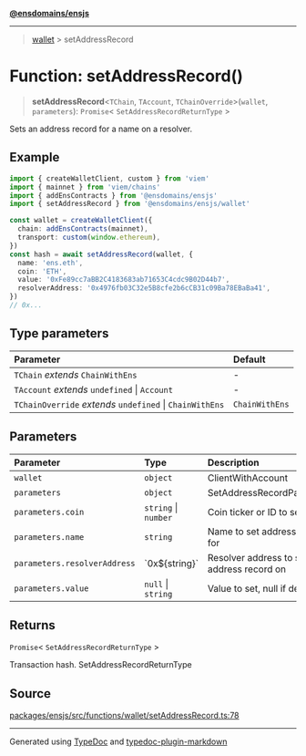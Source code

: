[**@ensdomains/ensjs**](../README.md)

---

> [wallet](README.md) > setAddressRecord

# Function: setAddressRecord()

> **setAddressRecord**\<`TChain`, `TAccount`, `TChainOverride`\>(`wallet`, `parameters`): `Promise`\< `SetAddressRecordReturnType` \>

Sets an address record for a name on a resolver.

## Example

```ts
import { createWalletClient, custom } from 'viem'
import { mainnet } from 'viem/chains'
import { addEnsContracts } from '@ensdomains/ensjs'
import { setAddressRecord } from '@ensdomains/ensjs/wallet'

const wallet = createWalletClient({
  chain: addEnsContracts(mainnet),
  transport: custom(window.ethereum),
})
const hash = await setAddressRecord(wallet, {
  name: 'ens.eth',
  coin: 'ETH',
  value: '0xFe89cc7aBB2C4183683ab71653C4cdc9B02D44b7',
  resolverAddress: '0x4976fb03C32e5B8cfe2b6cCB31c09Ba78EBaBa41',
})
// 0x...
```

## Type parameters

| Parameter                                                | Default        |
| :------------------------------------------------------- | :------------- |
| `TChain` _extends_ `ChainWithEns`                        | -              |
| `TAccount` _extends_ `undefined` \| `Account`            | -              |
| `TChainOverride` _extends_ `undefined` \| `ChainWithEns` | `ChainWithEns` |

## Parameters

| Parameter                    | Type                 | Description                               |
| :--------------------------- | :------------------- | :---------------------------------------- |
| `wallet`                     | `object`             | ClientWithAccount                         |
| `parameters`                 | `object`             | SetAddressRecordParameters                |
| `parameters.coin`            | `string` \| `number` | Coin ticker or ID to set                  |
| `parameters.name`            | `string`             | Name to set address record for            |
| `parameters.resolverAddress` | \`0x$\{string}\`     | Resolver address to set address record on |
| `parameters.value`           | `null` \| `string`   | Value to set, null if deleting            |

## Returns

`Promise`\< `SetAddressRecordReturnType` \>

Transaction hash. SetAddressRecordReturnType

## Source

[packages/ensjs/src/functions/wallet/setAddressRecord.ts:78](https://github.com/ensdomains/ensjs-v3/blob/1b90b888/packages/ensjs/src/functions/wallet/setAddressRecord.ts#L78)

---

Generated using [TypeDoc](https://typedoc.org/) and [typedoc-plugin-markdown](https://www.npmjs.com/package/typedoc-plugin-markdown)
